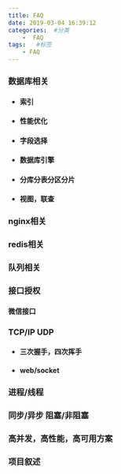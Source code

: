 ```yaml
---
title: FAQ
date: 2019-03-04 16:39:12
categories:  #分类
    -  FAQ
tags:   #标签
    - FAQ
---
```

### 数据库相关
   - #### 索引
   - #### 性能优化
   - #### 字段选择
   - #### 数据库引擎
   - #### 分库分表分区分片
   - #### 视图，联查

### nginx相关

### redis相关

### 队列相关

### 接口授权
#### 微信接口

### TCP/IP UDP
   - #### 三次握手，四次挥手
   - #### web/socket

### 进程/线程

### 同步/异步 阻塞/非阻塞

### 高并发，高性能，高可用方案

### 项目叙述



